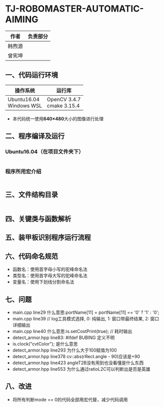 # TJ-ROBOMASTER-AUTOMATIC-AIMING

| 作者   | 负责部分       |
|:------:|:--------------:|
| 韩煦源 |  |
| 曾宪坤 |  |

## 一、代码运行环境

|操作系统|运行库|
|-------|--------|
|Ubuntu16.04<br />Windows WSL|OpenCV 3.4.7<br />cmake 3.15.4|

- 本代码统一使用**640×480**大小的图像进行处理

## 二、程序编译及运行

### Ubuntu16.04（在项目文件夹下）

```shell

```

### 程序所用宏介绍

```C++

```

## 三、文件结构目录

``` Files Structure

```

## 四、关键类与函数解析

## 五、装甲板识别程序运行流程

## 六、代码命名规范

- 函数名：使用首字母小写的驼峰命名法
- 类型名：使用首字母大写的驼峰命名法
- 变量名：使用下划线分割命名法

## 七、问题

- main.cpp line29 什么意思:portName[11] = portName[11] == '0' ? '1' : '0';
- main.cpp line39 // log工具模式选择, 0: 纯输出, 1: 窗口带最终结果, 2: 窗口详细输出 
- main.cpp line40 什么意思:is.setCostPrint(true);  // 耗时输出
- detect_armor.hpp line83: #ifdef BUBING 定义不明
- is.clock("cvtColor"); 是什么意思
- detect_armor.hpp line293 为什么大于100赋值为100
- detect_armor.hpp line378 cv::abs(rRect.angle - 90)应该是+90
- detect_armor.hpp line423 angleT2B没有用到也没看懂是什么东西
- detect_armor.hpp line553 为什么通过ratioL2C可以判断出是否是英雄

## 八、改进

- 将所有判断mode == 0的代码全部用宏代替，减少代码调用
